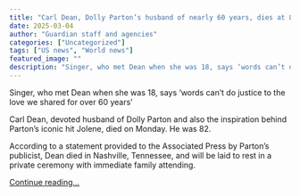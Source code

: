 ```yaml
---
title: "Carl Dean, Dolly Parton’s husband of nearly 60 years, dies at 82"
date: 2025-03-04
author: "Guardian staff and agencies"
categories: ["Uncategorized"]
tags: ["US news", "World news"]
featured_image: ""
description: "Singer, who met Dean when she was 18, says ‘words can’t do justice to the love we shared for over 60 years’Carl Dean, devoted husband of Dolly Parton and also t..."
---
```


Singer, who met Dean when she was 18, says ‘words can’t do justice to the love we shared for over 60 years’

Carl Dean, devoted husband of Dolly Parton and also the inspiration behind Parton’s iconic hit Jolene, died on Monday. He was 82.

According to a statement provided to the Associated Press by Parton’s publicist, Dean died in Nashville, Tennessee, and will be laid to rest in a private ceremony with immediate family attending.

[Continue reading...](https://www.theguardian.com/us-news/2025/mar/03/carl-dean-husband-dolly-parton-dies)
